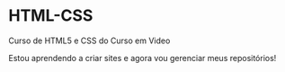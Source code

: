 # HTML-CSS
 Curso de HTML5 e CSS do Curso em Video

 Estou aprendendo a criar sites e agora vou gerenciar meus repositórios!
